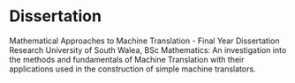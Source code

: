 # Dissertation
 Mathematical Approaches to Machine Translation - Final Year Dissertation Research University of South Walea, BSc Mathematics: An investigation into the methods and fundamentals of Machine Translation with their applications used in the construction of simple machine translators.
